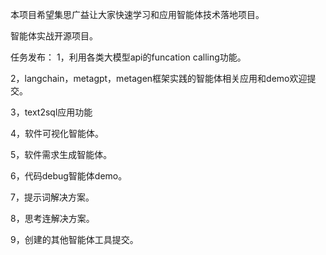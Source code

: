 本项目希望集思广益让大家快速学习和应用智能体技术落地项目。

智能体实战开源项目。

任务发布：
1，利用各类大模型api的funcation calling功能。

2，langchain，metagpt，metagen框架实践的智能体相关应用和demo欢迎提交。

3，text2sql应用功能

4，软件可视化智能体。

5，软件需求生成智能体。

6，代码debug智能体demo。

7，提示词解决方案。

8，思考连解决方案。

9，创建的其他智能体工具提交。



